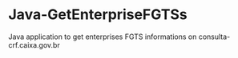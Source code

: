 # Java-GetEnterpriseFGTSs
Java application to get enterprises FGTS informations on consulta-crf.caixa.gov.br

